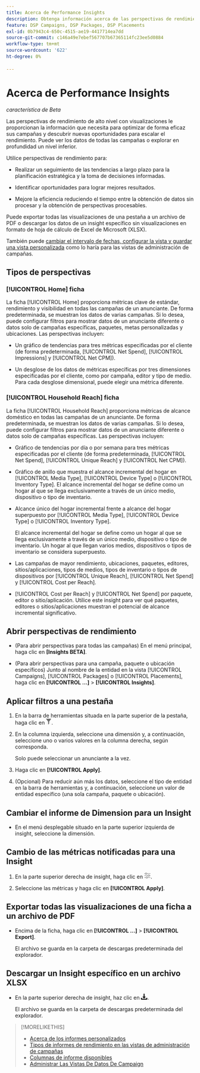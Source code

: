 ```yaml
---
title: Acerca de Performance Insights
description: Obtenga información acerca de las perspectivas de rendimiento con visualizaciones.
feature: DSP Campaigns, DSP Packages, DSP Placements
exl-id: 0b7943c4-650c-4515-ae19-4417714ea7dd
source-git-commit: c146a49e7ebef567707b67365114fc23ee5d0884
workflow-type: tm+mt
source-wordcount: '622'
ht-degree: 0%

---
```


# Acerca de Performance Insights

*característica de Beta*

<!-- Edit title and metadata as necessary -->

Las perspectivas de rendimiento de alto nivel con visualizaciones le proporcionan la información que necesita para optimizar de forma eficaz sus campañas y descubrir nuevas oportunidades para escalar el rendimiento. Puede ver los datos de todas las campañas o explorar en profundidad un nivel inferior.

Utilice perspectivas de rendimiento para:

* Realizar un seguimiento de las tendencias a largo plazo para la planificación estratégica y la toma de decisiones informadas.

* Identificar oportunidades para lograr mejores resultados.

* Mejore la eficiencia reduciendo el tiempo entre la obtención de datos sin procesar y la obtención de perspectivas procesables.

Puede exportar todas las visualizaciones de una pestaña a un archivo de PDF o descargar los datos de un insight específico sin visualizaciones en formato de hoja de cálculo de Excel de Microsoft (XLSX).

También puede [cambiar el intervalo de fechas, configurar la vista y guardar una vista personalizada](/help/dsp/campaign-management/reports/campaign-data-views-manage.md) como lo haría para las vistas de administración de campañas.

## Tipos de perspectivas

### [!UICONTROL Home] ficha

La ficha [!UICONTROL Home] proporciona métricas clave de estándar, rendimiento y visibilidad en todas las campañas de un anunciante<!-- active only? -->. De forma predeterminada, se muestran los datos de varias campañas. Si lo desea, puede configurar filtros para mostrar datos de un anunciante diferente o datos solo de campañas específicas<!-- active only? -->, paquetes<!-- active only? -->, metas personalizadas y ubicaciones<!-- active only? -->. Las perspectivas incluyen:

* Un gráfico de tendencias para tres métricas especificadas por el cliente (de forma predeterminada, [!UICONTROL Net Spend], [!UICONTROL Impressions] y [!UICONTROL Net CPM]).

* Un desglose de los datos de métricas específicas por tres dimensiones especificadas por el cliente, como por campaña, editor y tipo de medio. Para cada desglose dimensional, puede elegir una métrica diferente.

### [!UICONTROL Household Reach] ficha

La ficha [!UICONTROL Household Reach] proporciona métricas de alcance doméstico en todas las campañas de un anunciante<!-- active only? -->. De forma predeterminada, se muestran los datos de varias campañas. Si lo desea, puede configurar filtros para mostrar datos de un anunciante diferente o datos solo de campañas específicas<!-- active only? -->. Las perspectivas incluyen:

* Gráfico de tendencias por día o por semana para tres métricas especificadas por el cliente (de forma predeterminada, [!UICONTROL Net Spend], [!UICONTROL Unique Reach] y [!UICONTROL Net CPM]).

* Gráfico de anillo que muestra el alcance incremental del hogar en [!UICONTROL Media Type], [!UICONTROL Device Type] o [!UICONTROL Inventory Type]. El alcance incremental del hogar se define como un hogar al que se llega exclusivamente a través de un único medio, dispositivo o tipo de inventario.

* Alcance único del hogar incremental frente a alcance del hogar superpuesto por [!UICONTROL Media Type], [!UICONTROL Device Type] o [!UICONTROL Inventory Type].

  El alcance incremental del hogar se define como un hogar al que se llega exclusivamente a través de un único medio, dispositivo o tipo de inventario. Un hogar al que llegan varios medios, dispositivos o tipos de inventario se considera superpuesto.

* Las campañas de mayor rendimiento, ubicaciones, paquetes, editores, sitios/aplicaciones, tipos de medios, tipos de inventario o tipos de dispositivos por [!UICONTROL Unique Reach], [!UICONTROL Net Spend] y [!UICONTROL Cost per Reach].

* [!UICONTROL Cost per Reach] y [!UICONTROL Net Spend] por paquete, editor o sitio/aplicación. Utilice este insight para ver qué paquetes, editores o sitios/aplicaciones muestran el potencial de alcance incremental significativo.

## Abrir perspectivas de rendimiento

* (Para abrir perspectivas para todas las campañas) En el menú principal, haga clic en **[Insights BETA]**.

* (Para abrir perspectivas para una campaña, paquete o ubicación específicos) Junto al nombre de la entidad en la vista [!UICONTROL Campaigns], [!UICONTROL Packages] o [!UICONTROL Placements], haga clic en **[!UICONTROL ...]** > **[!UICONTROL Insights]**.

## Aplicar filtros a una pestaña

1. En la barra de herramientas situada en la parte superior de la pestaña,
haga clic en ![Botón Filtro](/help/dsp/assets/filter.png).

1. En la columna izquierda, seleccione una dimensión y, a continuación, seleccione uno o varios valores en la columna derecha, según corresponda.

   Solo puede seleccionar un anunciante a la vez.

1. Haga clic en **[!UICONTROL Apply]**.

1. (Opcional) Para reducir aún más los datos, seleccione el tipo de entidad en la barra de herramientas y, a continuación, seleccione un valor de entidad específico (una sola campaña, paquete o ubicación).

## Cambiar el informe de Dimension para un Insight

* En el menú desplegable situado en la parte superior izquierda de insight, seleccione la dimensión.

## Cambio de las métricas notificadas para una Insight

1. En la parte superior derecha de insight, haga clic en ![Configuración de métricas](/help/dsp/assets/metric-settings.png "Configuración de métricas").

1. Seleccione las métricas y haga clic en **[!UICONTROL Apply]**.

## Exportar todas las visualizaciones de una ficha a un archivo de PDF

* Encima de la ficha, haga clic en **[!UICONTROL ...]** > **[!UICONTROL Export]**.

  El archivo se guarda en la carpeta de descargas predeterminada del explorador.

## Descargar un Insight específico en un archivo XLSX

* En la parte superior derecha de insight, haz clic en ![Descargar](/help/creative/assets/download.png "Descargar").

  El archivo se guarda en la carpeta de descargas predeterminada del explorador.

>[!MORELIKETHIS]
>
>* [Acerca de los informes personalizados](/help/dsp/reports/report-about.md)
>* [Tipos de informes de rendimiento en las vistas de administración de campañas](/help/dsp/campaign-management/reports/campaign-reports-about.md)
>* [Columnas de informe disponibles](/help/dsp/reports/report-columns.md)
>* [Administrar Las Vistas De Datos De Campaign](/help/dsp/campaign-management/reports/campaign-data-views-manage.md)
